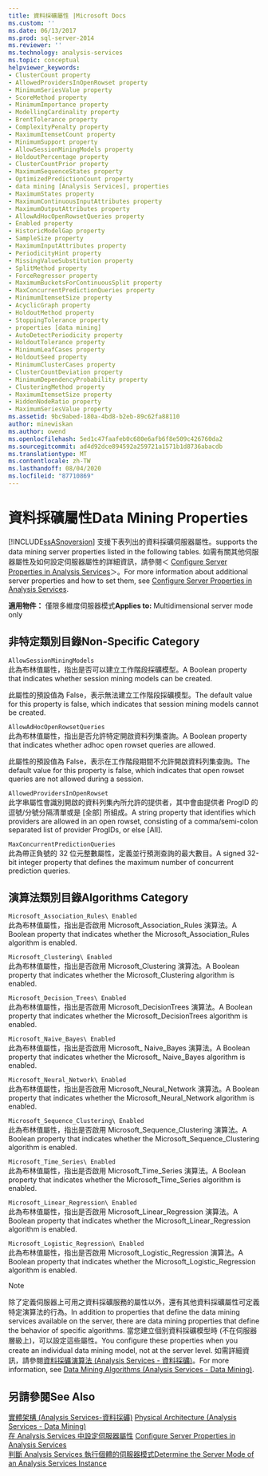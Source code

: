 ```yaml
---
title: 資料採礦屬性 |Microsoft Docs
ms.custom: ''
ms.date: 06/13/2017
ms.prod: sql-server-2014
ms.reviewer: ''
ms.technology: analysis-services
ms.topic: conceptual
helpviewer_keywords:
- ClusterCount property
- AllowedProvidersInOpenRowset property
- MinimumSeriesValue property
- ScoreMethod property
- MinimumImportance property
- ModellingCardinality property
- BrentTolerance property
- ComplexityPenalty property
- MaximumItemsetCount property
- MinimumSupport property
- AllowSessionMiningModels property
- HoldoutPercentage property
- ClusterCountPrior property
- MaximumSequenceStates property
- OptimizedPredictionCount property
- data mining [Analysis Services], properties
- MaximumStates property
- MaximumContinuousInputAttributes property
- MaximumOutputAttributes property
- AllowAdHocOpenRowsetQueries property
- Enabled property
- HistoricModelGap property
- SampleSize property
- MaximumInputAttributes property
- PeriodicityHint property
- MissingValueSubstitution property
- SplitMethod property
- ForceRegressor property
- MaximumBucketsForContinuousSplit property
- MaxConcurrentPredictionQueries property
- MinimumItemsetSize property
- AcyclicGraph property
- HoldoutMethod property
- StoppingTolerance property
- properties [data mining]
- AutoDetectPeriodicity property
- HoldoutTolerance property
- MinimumLeafCases property
- HoldoutSeed property
- MinimumClusterCases property
- ClusterCountDeviation property
- MinimumDependencyProbability property
- ClusteringMethod property
- MaximumItemsetSize property
- HiddenNodeRatio property
- MaximumSeriesValue property
ms.assetid: 9bc9abed-180a-4bd8-b2eb-89c62fa88110
author: minewiskan
ms.author: owend
ms.openlocfilehash: 5ed1c47faafeb0c680e6afb6f8e509c426760da2
ms.sourcegitcommit: ad4d92dce894592a259721a1571b1d8736abacdb
ms.translationtype: MT
ms.contentlocale: zh-TW
ms.lasthandoff: 08/04/2020
ms.locfileid: "87710869"
---
```

# <a name="data-mining-properties"></a><span data-ttu-id="e8208-102">資料採礦屬性</span><span class="sxs-lookup"><span data-stu-id="e8208-102">Data Mining Properties</span></span>
  [!INCLUDE[ssASnoversion](../../includes/ssasnoversion-md.md)] <span data-ttu-id="e8208-103">支援下表列出的資料採礦伺服器屬性。</span><span class="sxs-lookup"><span data-stu-id="e8208-103">supports the data mining server properties listed in the following tables.</span></span> <span data-ttu-id="e8208-104">如需有關其他伺服器屬性及如何設定伺服器屬性的詳細資訊，請參閱＜ [Configure Server Properties in Analysis Services](server-properties-in-analysis-services.md)＞。</span><span class="sxs-lookup"><span data-stu-id="e8208-104">For more information about additional server properties and how to set them, see [Configure Server Properties in Analysis Services](server-properties-in-analysis-services.md).</span></span>  
  
 <span data-ttu-id="e8208-105">**適用物件：** 僅限多維度伺服器模式</span><span class="sxs-lookup"><span data-stu-id="e8208-105">**Applies to:** Multidimensional server mode only</span></span>  
  
## <a name="non-specific-category"></a><span data-ttu-id="e8208-106">非特定類別目錄</span><span class="sxs-lookup"><span data-stu-id="e8208-106">Non-Specific Category</span></span>  
 `AllowSessionMiningModels`  
 <span data-ttu-id="e8208-107">此為布林值屬性，指出是否可以建立工作階段採礦模型。</span><span class="sxs-lookup"><span data-stu-id="e8208-107">A Boolean property that indicates whether session mining models can be created.</span></span>  
  
 <span data-ttu-id="e8208-108">此屬性的預設值為 False，表示無法建立工作階段採礦模型。</span><span class="sxs-lookup"><span data-stu-id="e8208-108">The default value for this property is false, which indicates that session mining models cannot be created.</span></span>  
  
 `AllowAdHocOpenRowsetQueries`  
 <span data-ttu-id="e8208-109">此為布林值屬性，指出是否允許特定開啟資料列集查詢。</span><span class="sxs-lookup"><span data-stu-id="e8208-109">A Boolean property that indicates whether adhoc open rowset queries are allowed.</span></span>  
  
 <span data-ttu-id="e8208-110">此屬性的預設值為 False，表示在工作階段期間不允許開啟資料列集查詢。</span><span class="sxs-lookup"><span data-stu-id="e8208-110">The default value for this property is false, which indicates that open rowset queries are not allowed during a session.</span></span>  
  
 `AllowedProvidersInOpenRowset`  
 <span data-ttu-id="e8208-111">此字串屬性會識別開啟的資料列集內所允許的提供者，其中會由提供者 ProgID 的逗號/分號分隔清單或是 [全部] 所組成。</span><span class="sxs-lookup"><span data-stu-id="e8208-111">A string property that identifies which providers are allowed in an open rowset, consisting of a comma/semi-colon separated list of provider ProgIDs, or else [All].</span></span>  
  
 `MaxConcurrentPredictionQueries`  
 <span data-ttu-id="e8208-112">此為帶正負號的 32 位元整數屬性，定義並行預測查詢的最大數目。</span><span class="sxs-lookup"><span data-stu-id="e8208-112">A signed 32-bit integer property that defines the maximum number of concurrent prediction queries.</span></span>  
  
## <a name="algorithms-category"></a><span data-ttu-id="e8208-113">演算法類別目錄</span><span class="sxs-lookup"><span data-stu-id="e8208-113">Algorithms Category</span></span>  
 `Microsoft_Association_Rules\ Enabled`  
 <span data-ttu-id="e8208-114">此為布林值屬性，指出是否啟用 Microsoft_Association_Rules 演算法。</span><span class="sxs-lookup"><span data-stu-id="e8208-114">A Boolean property that indicates whether the Microsoft_Association_Rules algorithm is enabled.</span></span>  
  
 `Microsoft_Clustering\ Enabled`  
 <span data-ttu-id="e8208-115">此為布林值屬性，指出是否啟用 Microsoft_Clustering 演算法。</span><span class="sxs-lookup"><span data-stu-id="e8208-115">A Boolean property that indicates whether the Microsoft_Clustering algorithm is enabled.</span></span>  
  
 `Microsoft_Decision_Trees\ Enabled`  
 <span data-ttu-id="e8208-116">此為布林值屬性，指出是否啟用 Microsoft_DecisionTrees 演算法。</span><span class="sxs-lookup"><span data-stu-id="e8208-116">A Boolean property that indicates whether the Microsoft_DecisionTrees algorithm is enabled.</span></span>  
  
 `Microsoft_Naive_Bayes\ Enabled`  
 <span data-ttu-id="e8208-117">此為布林值屬性，指出是否啟用 Microsoft_ Naive_Bayes 演算法。</span><span class="sxs-lookup"><span data-stu-id="e8208-117">A Boolean property that indicates whether the Microsoft_ Naive_Bayes algorithm is enabled.</span></span>  
  
 `Microsoft_Neural_Network\ Enabled`  
 <span data-ttu-id="e8208-118">此為布林值屬性，指出是否啟用 Microsoft_Neural_Network 演算法。</span><span class="sxs-lookup"><span data-stu-id="e8208-118">A Boolean property that indicates whether the Microsoft_Neural_Network algorithm is enabled.</span></span>  
  
 `Microsoft_Sequence_Clustering\ Enabled`  
 <span data-ttu-id="e8208-119">此為布林值屬性，指出是否啟用 Microsoft_Sequence_Clustering 演算法。</span><span class="sxs-lookup"><span data-stu-id="e8208-119">A Boolean property that indicates whether the Microsoft_Sequence_Clustering algorithm is enabled.</span></span>  
  
 `Microsoft_Time_Series\ Enabled`  
 <span data-ttu-id="e8208-120">此為布林值屬性，指出是否啟用 Microsoft_Time_Series 演算法。</span><span class="sxs-lookup"><span data-stu-id="e8208-120">A Boolean property that indicates whether the Microsoft_Time_Series algorithm is enabled.</span></span>  
  
 `Microsoft_Linear_Regression\ Enabled`  
 <span data-ttu-id="e8208-121">此為布林值屬性，指出是否啟用 Microsoft_Linear_Regression 演算法。</span><span class="sxs-lookup"><span data-stu-id="e8208-121">A Boolean property that indicates whether the Microsoft_Linear_Regression algorithm is enabled.</span></span>  
  
 `Microsoft_Logistic_Regression\ Enabled`  
 <span data-ttu-id="e8208-122">此為布林值屬性，指出是否啟用 Microsoft_Logistic_Regression 演算法。</span><span class="sxs-lookup"><span data-stu-id="e8208-122">A Boolean property that indicates whether the Microsoft_Logistic_Regression algorithm is enabled.</span></span>  
  
> [!NOTE]  
>  <span data-ttu-id="e8208-123">除了定義伺服器上可用之資料採礦服務的屬性以外，還有其他資料採礦屬性可定義特定演算法的行為。</span><span class="sxs-lookup"><span data-stu-id="e8208-123">In addition to properties that define the data mining services available on the server, there are data mining properties that define the behavior of specific algorithms.</span></span> <span data-ttu-id="e8208-124">當您建立個別資料採礦模型時 (不在伺服器層級上)，可以設定這些屬性。</span><span class="sxs-lookup"><span data-stu-id="e8208-124">You configure these properties when you create an individual data mining model, not at the server level.</span></span> <span data-ttu-id="e8208-125">如需詳細資訊，請參閱[資料採礦演算法 &#40;Analysis Services - 資料採礦&#41;](../data-mining/data-mining-algorithms-analysis-services-data-mining.md)。</span><span class="sxs-lookup"><span data-stu-id="e8208-125">For more information, see [Data Mining Algorithms &#40;Analysis Services - Data Mining&#41;](../data-mining/data-mining-algorithms-analysis-services-data-mining.md).</span></span>  
  
## <a name="see-also"></a><span data-ttu-id="e8208-126">另請參閱</span><span class="sxs-lookup"><span data-stu-id="e8208-126">See Also</span></span>  
 <span data-ttu-id="e8208-127">[實體架構 &#40;Analysis Services-資料採礦&#41;](../data-mining/physical-architecture-analysis-services-data-mining.md) </span><span class="sxs-lookup"><span data-stu-id="e8208-127">[Physical Architecture &#40;Analysis Services - Data Mining&#41;](../data-mining/physical-architecture-analysis-services-data-mining.md) </span></span>  
 <span data-ttu-id="e8208-128">[在 Analysis Services 中設定伺服器屬性](server-properties-in-analysis-services.md) </span><span class="sxs-lookup"><span data-stu-id="e8208-128">[Configure Server Properties in Analysis Services](server-properties-in-analysis-services.md) </span></span>  
 [<span data-ttu-id="e8208-129">判斷 Analysis Services 執行個體的伺服器模式</span><span class="sxs-lookup"><span data-stu-id="e8208-129">Determine the Server Mode of an Analysis Services Instance</span></span>](../instances/determine-the-server-mode-of-an-analysis-services-instance.md)  
  
  
